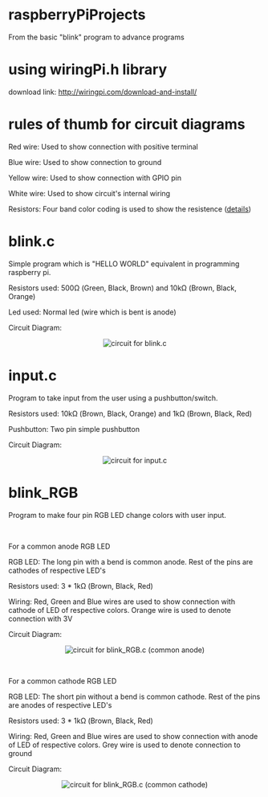 # raspberryPiProjects
From the basic "blink" program to advance programs

# using wiringPi.h library
download link: http://wiringpi.com/download-and-install/

# rules of thumb for circuit diagrams
Red wire:     Used to show connection with positive terminal

Blue wire:    Used to show connection to ground

Yellow wire:  Used to show connection with GPIO pin

White wire:   Used to show circuit's internal wiring 

Resistors:    Four band color coding is used to show the resistence (<a href="http://www.circuitstoday.com/resistor-color-code-chart">details</a>)


# blink.c
Simple program which is "HELLO WORLD" equivalent in programming raspberry pi.

Resistors used: 500Ω (Green, Black, Brown) and 10kΩ (Brown, Black, Orange)

Led used: Normal led (wire which is bent is anode)

Circuit Diagram:

<p align="center">
  <img src="https://raw.githubusercontent.com/sangar-happy/raspberryPiProjects/fBranch/circuit_diagrams/blink.c.png" title="circuit for blink.c">
</p>


# input.c
Program to take input from the user using a pushbutton/switch.

Resistors used: 10kΩ (Brown, Black, Orange) and 1kΩ (Brown, Black, Red)

Pushbutton: Two pin simple pushbutton


Circuit Diagram:

<p align="center">
  <img src="https://raw.githubusercontent.com/sangar-happy/raspberryPiProjects/fBranch/circuit_diagrams/input.c.png" title="circuit for input.c">
</p>

# blink_RGB
Program to make four pin RGB LED change colors with user input.

</br>

For a common anode RGB LED

RGB LED: The long pin with a bend is common anode. Rest of the pins are cathodes of respective LED's

Resistors used: 3 * 1kΩ (Brown, Black, Red)

Wiring: Red, Green and Blue wires are used to show connection with cathode of LED of respective colors. Orange wire is used to denote connection with 3V

Circuit Diagram:

<p align="center">
  <img src="https://raw.githubusercontent.com/sangar-happy/raspberryPiProjects/fBranch/circuit_diagrams/blink_RGB.c_commonAnode.png" title="circuit for blink_RGB.c (common anode)">
</p>

</br>

For a common cathode RGB LED

RGB LED: The short pin without a bend is common cathode. Rest of the pins are anodes of respective LED's

Resistors used: 3 * 1kΩ (Brown, Black, Red)

Wiring: Red, Green and Blue wires are used to show connection with anode of LED of respective colors. Grey wire is used to denote connection to ground

Circuit Diagram:

<p align="center">
  <img src="https://raw.githubusercontent.com/sangar-happy/raspberryPiProjects/fBranch/circuit_diagrams/blink_RGB.c_commonCathode.png" title="circuit for blink_RGB.c (common cathode)">
</p>

